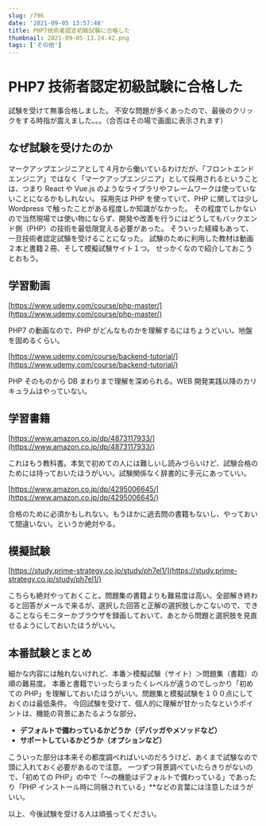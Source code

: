 ```yaml
---
slug: /796
date: '2021-09-05 13:57:48'
title: PHP7技術者認定初級試験に合格した
thumbnail: 2021-09-05-13.24.42.png
tags: ['その他']
---
```


# PHP7 技術者認定初級試験に合格した

試験を受けて無事合格しました。
不安な問題が多くあったので、最後のクリックをする時指が震えました。。。（合否はその場で画面に表示されます）

## なぜ試験を受けたのか

マークアップエンジニアとして４月から働いているわけだが、「フロントエンドエンジニア」ではなく「マークアップエンジニア」として採用されるということは、つまり React や Vue.js のようなライブラリやフレームワークは使っていないことになるかもしれない。
採用先は PHP を使っていて、PHP に関しては少し Wordpress で触ったことがある程度しか知識がなかった。
その程度でしかないので当然現場では使い物にならず、開発や改善を行うにはどうしてもバックエンド側（PHP）の技術を最低限覚える必要があった。
そういった経緯もあって、一旦技術者認定試験を受けることになった。
試験のために利用した教材は動画２本と書籍２冊、そして模擬試験サイト１つ。
せっかくなので紹介しておこうとおもう。

## 学習動画

[https://www.udemy.com/course/php-master/](https://www.udemy.com/course/php-master/)

PHP7 の動画なので、PHP がどんなものかを理解するにはちょうどいい。地盤を固めるくらい。

[https://www.udemy.com/course/backend-tutorial/](https://www.udemy.com/course/backend-tutorial/)

PHP そのものから DB まわりまで理解を深められる。WEB 開発実践以降のカリキュラムはやっていない。

## 学習書籍

[https://www.amazon.co.jp/dp/4873117933/](https://www.amazon.co.jp/dp/4873117933/)

これはもう教科書。本気で初めての人には難しいし読みづらいけど、試験合格のためには持っておいたほうがいい。試験関係なく辞書的に手元にあっていい。

[https://www.amazon.co.jp/dp/4295006645/](https://www.amazon.co.jp/dp/4295006645/)

合格のために必須かもしれない。もうほかに過去問の書籍もないし、やっておいて間違いない。というか絶対やる。

## 模擬試験

[https://study.prime-strategy.co.jp/study/ph7el1/](https://study.prime-strategy.co.jp/study/ph7el1/)

こちらも絶対やっておくこと。問題集の書籍よりも難易度は高い。全部解き終わると回答がメールで来るが、選択した回答と正解の選択肢しかこないので、できることならモニターかブラウザを録画しておいて、あとから問題と選択肢を見直せるようにしておいたほうがいい。

## 本番試験とまとめ

細かな内容には触れないけれど、本番＞模擬試験（サイト）＞問題集（書籍）の順の難易度。
本番と書籍でいったらまったくレベルが違うのでしっかり「初めての PHP」を理解しておいたほうがいい。問題集と模擬試験を１００点にしておくのは最低条件。
今回試験を受けて、個人的に理解が甘かったなというポイントは、機能の背景にあたるような部分。

- __デフォルトで備わっているかどうか（デバッガやメソッドなど）__
- __サポートしているかどうか（オプションなど）__

こういった部分は本来その都度調べればいいのだろうけど、あくまで試験なので頭に入れておく必要があるので注意。
一つずつ背景調べていたらきりがないので、「初めての PHP」の中で「〜の機能はデフォルトで備わっている」であったり「PHP インストール時に同梱されている」**などの言葉には注意したほうがいい。

以上、今後試験を受ける人は頑張ってください。
